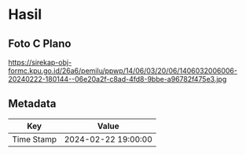 # Hasil

## Foto C Plano

https://sirekap-obj-formc.kpu.go.id/26a6/pemilu/ppwp/14/06/03/20/06/1406032006006-20240222-180144--06e20a2f-c8ad-4fd8-9bbe-a96782f475e3.jpg


## Metadata

| Key        | Value               |
| ---------- | ------------------- |
| Time Stamp | 2024-02-22 19:00:00 |



